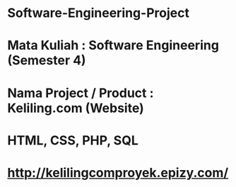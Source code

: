 # Software-Engineering-Project
# Mata Kuliah : Software Engineering (Semester 4)
# Nama Project / Product : Keliling.com (Website)
# HTML, CSS, PHP, SQL
# http://kelilingcomproyek.epizy.com/
